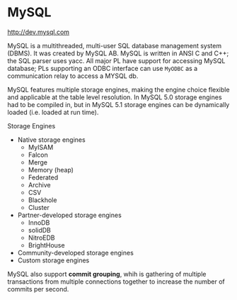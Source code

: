 # MySQL

http://dev.mysql.com

MySQL is a multithreaded, multi-user SQL database management system (DBMS). It was created by MySQL AB. MySQL is written in ANSI C and C++; the SQL parser uses yacc. All major PL have support for accessing MySQL database; PLs supporting an ODBC interface can use `MyODBC` as a communication relay to access a MYSQL db.

MySQL features multiple storage engines, making the engine choice flexible and applicable at the table level resolution. In MySQL 5.0 storage engines had to be compiled in, but in MySQL 5.1 storage engines can be dynamically loaded (i.e. loaded at run time).

Storage Engines
- Native storage engines
  - MyISAM
  - Falcon
  - Merge
  - Memory (heap)
  - Federated
  - Archive
  - CSV
  - Blackhole
  - Cluster
- Partner-developed storage engines
  - InnoDB
  - solidDB
  - NitroEDB
  - BrightHouse
- Community-developed storage engines
- Custom storage engines

MySQL also support **commit grouping**, whih is gathering of multiple transactions from multiple connections together to increase the number of commits per second.
